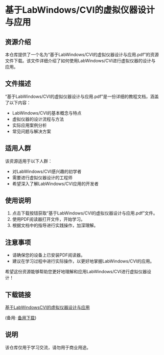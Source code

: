 # 基于LabWindows/CVI的虚拟仪器设计与应用

## 资源介绍

本仓库提供了一个名为“基于LabWindows/CVI的虚拟仪器设计与应用.pdf”的资源文件下载。该文件详细介绍了如何使用LabWindows/CVI进行虚拟仪器的设计与应用。

## 文件描述

“基于LabWindows/CVI的虚拟仪器设计与应用.pdf”是一份详细的教程文档，涵盖了以下内容：

- LabWindows/CVI的基本概念与特点
- 虚拟仪器的设计流程与方法
- 实际应用案例分析
- 常见问题与解决方案

## 适用人群

该资源适用于以下人群：

- 对LabWindows/CVI感兴趣的初学者
- 需要进行虚拟仪器设计的工程师
- 希望深入了解LabWindows/CVI应用的开发者

## 使用说明

1. 点击下载按钮获取“基于LabWindows/CVI的虚拟仪器设计与应用.pdf”文件。
2. 使用PDF阅读器打开文件，开始学习。
3. 根据文档中的指导进行实践操作，加深理解。

## 注意事项

- 请确保您的设备上已安装PDF阅读器。
- 建议在学习过程中进行实际操作，以更好地掌握LabWindows/CVI的应用。

希望这份资源能够帮助您更好地理解和应用LabWindows/CVI进行虚拟仪器设计！

## 下载链接
[基于LabWindowsCVI的虚拟仪器设计与应用](https://pan.quark.cn/s/82cd48945d88) 

(备用: [备用下载](https://pan.baidu.com/s/1GDCnJniz0SlinGY-x88EXQ?pwd=1234))

## 说明

该仓库仅用于学习交流，请勿用于商业用途。
